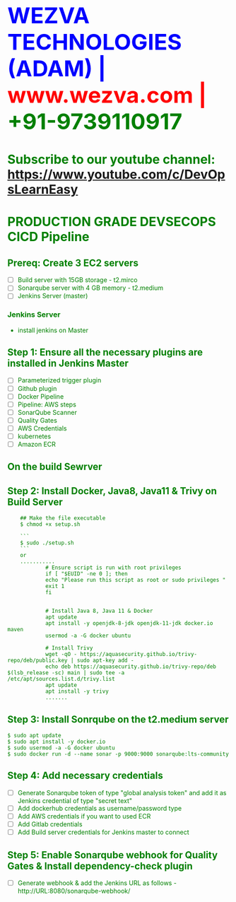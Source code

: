 
<html><body><h1 style="font-size:50px;color:blue;">WEZVA TECHNOLOGIES (ADAM) | <font style="color:red;"> www.wezva.com | <font style="color:green;"> +91-9739110917 </h1>
<h1> Subscribe to our youtube channel: 
<a href="https://www.youtube.com/c/DevOpsLearnEasy">https://www.youtube.com/c/DevOpsLearnEasy</a> </h1>
</body></html>


# PRODUCTION GRADE DEVSECOPS CICD Pipeline

## Prereq: Create 3 EC2 servers
- [ ] Build server with 15GB storage - t2.mirco
- [ ] Sonarqube server with 4 GB memory - t2.medium
- [ ] Jenkins Server (master)
###  Jenkins Server
- install jenkins on Master
## Step 1: Ensure all the necessary plugins are installed in Jenkins Master
- [ ] Parameterized trigger plugin
- [ ] Github plugin
- [ ] Docker Pipeline
- [ ] Pipeline: AWS steps
- [ ] SonarQube Scanner
- [ ] Quality Gates
- [ ] AWS Credentials
- [ ] kubernetes
- [ ] Amazon ECR
## On the build Sewrver

## Step 2: Install Docker, Java8, Java11 & Trivy on Build Server
        ## Make the file executable
        $ chmod +x setup.sh 

        ```
        $ sudo ./setup.sh
        ```
        or 
        ...........
                # Ensure script is run with root privileges
                if [ "$EUID" -ne 0 ]; then
                echo "Please run this script as root or sudo privileges "
                exit 1
                fi


                # Install Java 8, Java 11 & Docker
                apt update
                apt install -y openjdk-8-jdk openjdk-11-jdk docker.io maven
                usermod -a -G docker ubuntu

                # Install Trivy
                wget -qO - https://aquasecurity.github.io/trivy-repo/deb/public.key | sudo apt-key add -
                echo deb https://aquasecurity.github.io/trivy-repo/deb $(lsb_release -sc) main | sudo tee -a /etc/apt/sources.list.d/trivy.list
                apt update
                apt install -y trivy
                .......

## Step 3: Install Sonrqube on the t2.medium server
```
$ sudo apt update
$ sudo apt install -y docker.io
$ sudo usermod -a -G docker ubuntu
$ sudo docker run -d --name sonar -p 9000:9000 sonarqube:lts-community
```

## Step 4: Add necessary credentials
- [ ] Generate Sonarqube token of type "global analysis token" and add it as Jenkins credential of type "secret text"
- [ ] Add dockerhub credentials as username/password type
- [ ] Add AWS credentials if you want to used ECR
- [ ] Add Gitlab credentials 
- [ ] Add Build server credentials for Jenkins master to connect

## Step 5: Enable Sonarqube webhook for Quality Gates & Install dependency-check plugin
- [ ] Generate webhook & add the Jenkins URL as follows - http://URL:8080/sonarqube-webhook/



